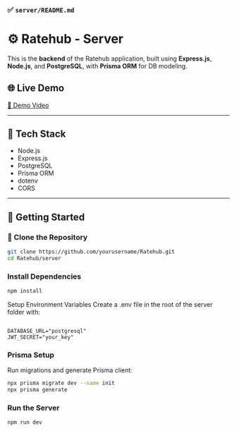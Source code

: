 

### ✅ `server/README.md`

# ⚙️ Ratehub - Server

This is the **backend** of the Ratehub application, built using **Express.js**, **Node.js**, and **PostgreSQL**, with **Prisma ORM** for DB modeling.

## 🌐 Live Demo

[🔗 Demo Video](https://www.loom.com/share/fb6385215f694fb383be8483e262a9b8?sid=e3748cd1-82a0-4a19-a1f1-384ce498bbc1)

---

## 🧰 Tech Stack

- Node.js
- Express.js
- PostgreSQL
- Prisma ORM
- dotenv
- CORS

---

## 🚀 Getting Started

### 📁 Clone the Repository

```bash
git clone https://github.com/yourusername/Ratehub.git
cd Ratehub/server
```
### Install Dependencies
```bash
npm install
```

Setup Environment Variables
Create a .env file in the root of the server folder with:

```env

DATABASE_URL="postgresql"
JWT_SECRET="your_key"
```

### Prisma Setup
Run migrations and generate Prisma client:

```bash
npx prisma migrate dev --name init
npx prisma generate
```

### Run the Server
```bash
npm run dev
```

